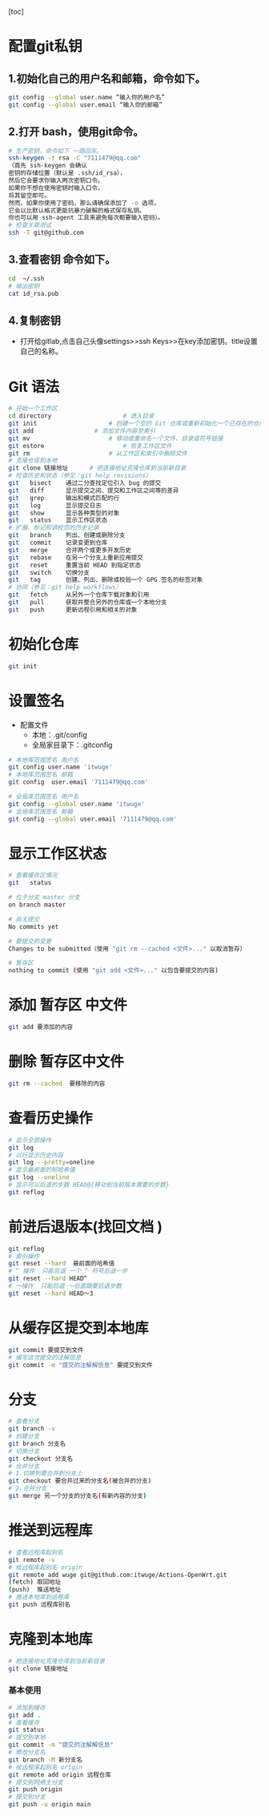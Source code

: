 

[toc]

# 配置git私钥

## 1.初始化自己的用户名和邮箱，命令如下。

```sh
git config --global user.name “输入你的用户名”
git config --global user.email “输入你的邮箱”
```

## 2.打开 bash，使用git命令。

```sh
# 生产密钥，命令如下 一路回车。
ssh-keygen -t rsa -C "7111479@qq.com"
（首先 ssh-keygen 会确认   
密钥的存储位置（默认是 .ssh/id_rsa），
然后它会要求你输入两次密钥口令。 
如果你不想在使用密钥时输入口令，
将其留空即可。 
然而，如果你使用了密码，那么请确保添加了 -o 选项，
它会以比默认格式更能抗暴力破解的格式保存私钥。 
你也可以用 ssh-agent 工具来避免每次都要输入密码）。
# 检查关联测试
ssh -T git@github.com
```

## 3.查看密钥 命令如下。

```sh
cd  ~/.ssh
# 输出密钥
cat id_rsa.pub
```

## 4.复制密钥

* 打开给gitlab,点击自己头像settings>>ssh Keys>>在key添加密钥。title设置自己的名称。

# Git 语法

```sh
# 开始一个工作区
cd directory					# 进入目录
git init      				# 创建一个空的 Git 仓库或重新初始化一个已存在的仓库
git add             	# 添加文件内容至索引
git mv        				# 移动或重命名一个文件、目录或符号链接
git estore   					# 恢复工作区文件
git rm        				# 从工作区和索引中删除文件
# 克隆仓库到本地
git clone 链接地址      # 把连接地址克隆仓库到当前新目录
# 检查历史和状态（参见：git help revisions）
git   bisect    通过二分查找定位引入 bug 的提交
git   diff      显示提交之间、提交和工作区之间等的差异
git   grep      输出和模式匹配的行
git   log       显示提交日志
git   show      显示各种类型的对象
git   status    显示工作区状态
# 扩展、标记和调校您的历史记录
git   branch    列出、创建或删除分支
git   commit    记录变更到仓库
git   merge     合并两个或更多开发历史
git   rebase    在另一个分支上重新应用提交
git   reset     重置当前 HEAD 到指定状态
git   switch    切换分支
git   tag       创建、列出、删除或校验一个 GPG 签名的标签对象
# 协同（参见：git help workflows）
git   fetch     从另外一个仓库下载对象和引用
git   pull      获取并整合另外的仓库或一个本地分支
git   push      更新远程引用和相关的对象

```

# 初始化仓库

```sh 
git init
```

# 设置签名 

* 配置文件  
  * 本地：.git/config 
  * 全局家目录下：.gitconfig

```sh
# 本地库范围签名 用户名
git config user.name 'itwuge'
# 本地库范围签名 邮箱
git config  user.email '7111479@qq.com'

# 全局库范围签名 用户名
git config --global user.name 'itwuge'
# 全局库范围签名 邮箱
git config --global user.email '7111479@qq.com'
```

# 显示工作区状态

```sh
# 查看缓存区情况 
git   status

# 位于分支 master 分支
on branch master

# 尚无提交
No commits yet

# 要提交的变更 
Changes to be submitted（使用 "git rm --cached <文件>..." 以取消暂存）

# 暂存区 
nothing to commit (使用 "git add <文件>..." 以包含要提交的内容)

```

# 添加 暂存区 中文件

```sh 
git add 要添加的内容
```

#  删除 暂存区中文件

```sh
git rm --cached  要移除的内容      				
```

# 查看历史操作

```sh 
# 显示全部操作
git log
# 以行显示历史内容
git log --pretty=oneline
# 显示最前面的短哈希值
git log --oneline 
# 显示可以后退的步数 HEAD@{移动到当前版本需要的步数}
git reflog
```

# 前进后退版本(找回文档 )

```sh
git reflog
# 索引操作
git reset --hard  最前面的哈希值
# ^ 操作  只能后退 一个 ^ 符号后退一步 
git reset --hard HEAD^ 
# ～操作  只能后退 ～后面跟要后退步数
git reset --hard HEAD～3
```

# 从缓存区提交到本地库

```sh
git commit 要提交到文件
# 编写这次提交的注解信息
git commit -m "提交的注解解信息" 要提交到文件
```

# 分支

```sh 
# 查看分支
git branch -v
# 创建分支
git branch 分支名
# 切换分支
git checkout 分支名
# 合并分支
# 1.切换到要合并到分支上
git checkout 要合并过来的分支名(被合并的分支)
# 2.合并分支
git merge 另一个分支的分支名(有新内容的分支)
```

# 推送到远程库

```sh 
# 查看远程库起别名
git remote -v
# 给远程库起别名 origin
git remote add wuge git@github.com:itwuge/Actions-OpenWrt.git
(fetch) 取回地址
(push)	推送地址
# 推送本地库到远程库
git push 远程库别名
```

# 克隆到本地库

```sh
# 把连接地址克隆仓库到当前新目录
git clone 链接地址     
```

### 基本使用

```sh
# 添加到缓存
git add .
# 查看缓存
git status
# 提交到本地
git commit -m "提交的注解解信息"
# 修改分支名
git branch -M 新分支名
# 给远程库起别名 origin
git remote add origin 远程仓库
# 提交到网络主分支
git push origin
# 提交到分支
git push -u origin main

```




